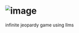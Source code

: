 # ![image](https://github.com/JKolodny/infinite_jeopardy-/assets/24982246/fc687339-181e-4c81-bd84-d91c4c2efb56)

infinite jeopardy game using llms
